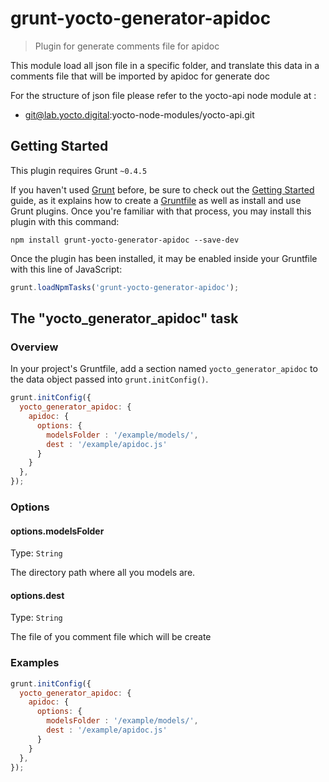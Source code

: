 # grunt-yocto-generator-apidoc

> Plugin for generate comments file for apidoc

This module load all json file in a specific folder, and translate this data in a comments file that will be imported by apidoc for generate doc

For the structure of json file please refer to the yocto-api node module at :
 - git@lab.yocto.digital:yocto-node-modules/yocto-api.git



## Getting Started
This plugin requires Grunt `~0.4.5`

If you haven't used [Grunt](http://gruntjs.com/) before, be sure to check out the [Getting Started](http://gruntjs.com/getting-started) guide, as it explains how to create a [Gruntfile](http://gruntjs.com/sample-gruntfile) as well as install and use Grunt plugins. Once you're familiar with that process, you may install this plugin with this command:

```shell
npm install grunt-yocto-generator-apidoc --save-dev
```

Once the plugin has been installed, it may be enabled inside your Gruntfile with this line of JavaScript:

```js
grunt.loadNpmTasks('grunt-yocto-generator-apidoc');
```



## The "yocto_generator_apidoc" task

### Overview
In your project's Gruntfile, add a section named `yocto_generator_apidoc` to the data object passed into `grunt.initConfig()`.

```js
grunt.initConfig({
  yocto_generator_apidoc: {
    apidoc: {
      options: {
        modelsFolder : '/example/models/',
        dest : '/example/apidoc.js'
      }
    }
  },
});
```

### Options

#### options.modelsFolder
Type: `String`

The directory path where all you models are.

#### options.dest
Type: `String`

The file of you comment file which will be create

### Examples

```js
grunt.initConfig({
  yocto_generator_apidoc: {
    apidoc: {
      options: {
        modelsFolder : '/example/models/',
        dest : '/example/apidoc.js'
      }
    }
  },
});
